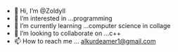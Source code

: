 - 👋 Hi, I’m @ZoldyIl
- 👀 I’m interested in ...programming
- 🌱 I’m currently learning ...computer science in collage
- 💞️ I’m looking to collaborate on ...c++
- 📫 How to reach me ... alkurdeamer1@gmail.com

<!---
ZoldyIl/ZoldyIl is a ✨ special ✨ repository because its `README.md` (this file) appears on your GitHub profile.
You can click the Preview link to take a look at your changes.
--->
